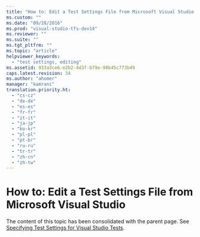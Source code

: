```yaml
---
title: "How to: Edit a Test Settings File from Microsoft Visual Studio | hehe"
ms.custom: ""
ms.date: "09/28/2016"
ms.prod: "visual-studio-tfs-dev14"
ms.reviewer: ""
ms.suite: ""
ms.tgt_pltfrm: ""
ms.topic: "article"
helpviewer_keywords: 
  - "test settings, editing"
ms.assetid: 933a3ce6-e2b2-4d3f-b79e-98b45c773b49
caps.latest.revision: 34
ms.author: "ahomer"
manager: "kamrani"
translation.priority.ht: 
  - "cs-cz"
  - "de-de"
  - "es-es"
  - "fr-fr"
  - "it-it"
  - "ja-jp"
  - "ko-kr"
  - "pl-pl"
  - "pt-br"
  - "ru-ru"
  - "tr-tr"
  - "zh-cn"
  - "zh-tw"
---
```

# How to: Edit a Test Settings File from Microsoft Visual Studio
The content of this topic has been consolidated with the parent page. See [Specifying Test Settings for Visual Studio Tests](../test/specifying-test-settings-for-visual-studio-tests.md).